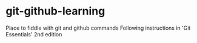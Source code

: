 # git-github-learning
Place to fiddle with git and github commands
Following instructions in 'Git Essentials' 2nd edition

